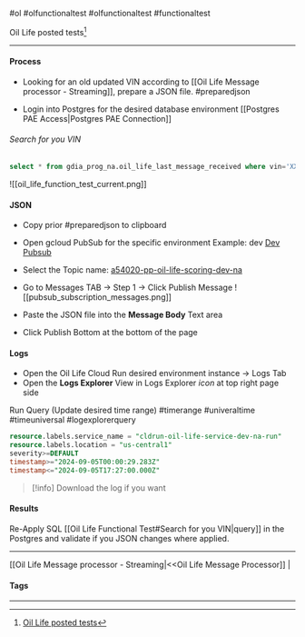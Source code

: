 #ol #olfunctionaltest #olfunctionaltest #functionaltest

Oil Life posted tests[^1]
***

#### Process

- Looking for an old updated  VIN  according to [[Oil Life Message processor - Streaming]], prepare a JSON file. #preparedjson

- Login into Postgres for the desired database environment
[[Postgres PAE Access|Postgres PAE Connection]]

###### Search for you VIN 
```sql
select * from gdia_prog_na.oil_life_last_message_received where vin='XXXXXXXXXXX';
```

![[oil_life_function_test_current.png]]


#### JSON

- Copy prior #preparedjson to clipboard
- Open gcloud PubSub for the specific environment
Example: dev
[Dev Pubsub](https://console.cloud.google.com/cloudpubsub/topic/list?project=ford-c58cc8c22c32e7492e8392d0)

- Select the Topic name:
  [a54020-pp-oil-life-scoring-dev-na](https://console.cloud.google.com/cloudpubsub/topic/detail/a54020-pp-oil-life-scoring-dev-na?project=ford-c58cc8c22c32e7492e8392d0)

- Go to Messages TAB -> Step 1 -> Click Publish Message
![[pubsub_subscription_messages.png]]

- Paste the JSON file into the **Message Body** Text area

- Click Publish Bottom at the bottom of the page

#### Logs

- Open the Oil Life Cloud Run desired environment instance -> Logs Tab
- Open the **Logs Explorer**
	View in Logs Explorer _icon_ at top right page side

Run Query (Update desired time range) #timerange #univeraltime #timeuniversal #logexplorerquery
```sql
resource.labels.service_name = "cldrun-oil-life-service-dev-na-run"
resource.labels.location = "us-central1"
severity>=DEFAULT
timestamp>="2024-09-05T00:00:29.283Z"
timestamp<="2024-09-05T17:27:00.000Z"
```
>[!info] Download the log if you want

#### Results

Re-Apply SQL [[Oil Life Functional Test#Search for you VIN|query]] in the Postgres and validate if you JSON changes where applied.


***
[[Oil Life Message processor - Streaming|<<Oil Life Message Processor]] |
#### Tags
***
[^1]: [Oil Life posted tests](https://azureford.sharepoint.com/sites/CSIAnalytics/Shared%20Documents/Forms/AllItems.aspx?newTargetListUrl=%2Fsites%2FCSIAnalytics%2FShared%20Documents&viewpath=%2Fsites%2FCSIAnalytics%2FShared%20Documents%2FForms%2FAllItems%2Easpx&id=%2Fsites%2FCSIAnalytics%2FShared%20Documents%2FPrognostics%2FInternal%20DEA%20Prognostics%2FPAE%20Streaming%2FOil%20Life%2FTest&viewid=ffb41298%2D138e%2D4130%2Dab52%2Dab4a9b7fd010)